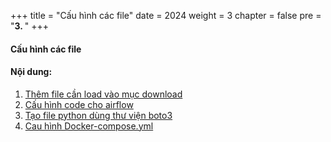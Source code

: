 +++
title = "Cấu hình các file"
date = 2024
weight = 3
chapter = false
pre = "<b>3. </b>"
+++


#### Cấu hình các file

#### Nội dung:
1. [Thêm file cần load vào mục download](3.1_Download/)
2. [Cấu hình code cho airflow](3.2_Dags/)
3. [Tạo file python dùng thư viện boto3](3.3_Script/)
4. [Cau hình Docker-compose.yml](3.4_DockerCompose/)

